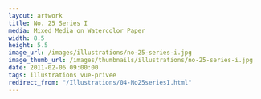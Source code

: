 ```yaml
---
layout: artwork
title: No. 25 Series I
media: Mixed Media on Watercolor Paper
width: 8.5
height: 5.5
image_url: /images/illustrations/no-25-series-i.jpg
image_thumb_url: /images/thumbnails/illustrations/no-25-series-i.jpg
date: 2011-02-06 09:00:00
tags: illustrations vue-privee
redirect_from: "/Illustrations/04-No25seriesI.html"
---
```

